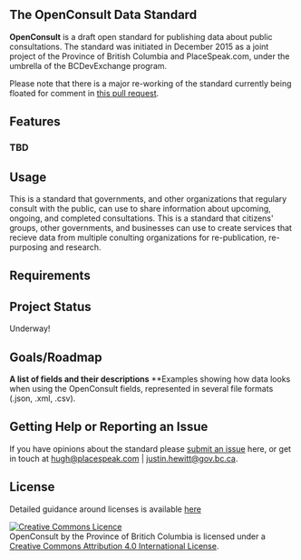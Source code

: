 ## The OpenConsult Data Standard

**OpenConsult** is a draft open standard for publishing data about public consultations.  The standard was initiated in December 2015 as a joint project of the Province of British Columbia and PlaceSpeak.com, under the umbrella of the BCDevExchange program.

Please note that there is a major re-working of the standard currently being floated for comment in [this pull request](https://github.com/bcgov/openconsult/pull/2).

## Features
### TBD

## Usage
This is a standard that governments, and other organizations that regulary consult with the public, can use to share information about upcoming, ongoing, and completed consultations. This is a standard that citizens' groups, other governments, and businesses can use to create services that recieve data from multiple conulting organizations for re-publication, re-purposing and research.

## Requirements

## Project Status
Underway!

## Goals/Roadmap
**A list of fields and their descriptions**
**Examples showing how data looks when using the OpenConsult fields, represented in several file formats (.json, .xml, .csv).

## Getting Help or Reporting an Issue
If you have opinions about the standard please [submit an issue](https://github.com/bcgov/openconsult/issues) here, or get in touch at <hugh@placespeak.com> | <justin.hewitt@gov.bc.ca>.

## License

Detailed guidance around licenses is available [here](https://github.com/bcgov/BC-Policy-Framework-For-GitHub/blob/master/BC-Open-Source-Development-Employee-Guide/Licenses.md)
   
<a rel="license" href="http://creativecommons.org/licenses/by/4.0/"><img alt="Creative Commons Licence" style="border-width:0" src="https://i.creativecommons.org/l/by/4.0/80x15.png" /></a><br /><span xmlns:dct="http://purl.org/dc/terms/" property="dct:title">OpenConsult</span> by <span xmlns:cc="http://creativecommons.org/ns#" property="cc:attributionName">the Province of Britich Columbia</span> is licensed under a <a rel="license" href="http://creativecommons.org/licenses/by/4.0/">Creative Commons Attribution 4.0 International License</a>.
